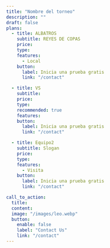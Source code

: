 ```yaml
---
title: "Nombre del torneo"
description: ""
draft: false
plans:
  - title: ALBATROS
    subtitle: REYES DE COPAS
    price:
    type:
    features:
      - Local
    button:
      label: Inicia una prueba gratis
      link: "/contact"

  - title: VS
    subtitle:
    price:
    type:
    recommended: true
    features:
    button:
      label: Inicia una prueba gratis
      link: "/contact"

  - title: Equipo2
    subtitle: Slogan
    price:
    type:
    features:
      - Visita
    button:
      label: Inicia una prueba gratis
      link: "/contact"

call_to_action:
  title:
  content:
  image: "/images/leo.webp"
  button:
    enable: false
    label: "Contact Us"
    link: "/contact"
---
```

